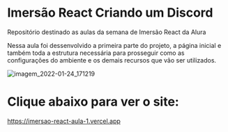 # Imersão React Criando um Discord
Repositório destinado as aulas da semana de Imersão React da Alura

Nessa aula foi dessenvolvido a primeira parte do projeto, a página inicial e também toda a estrutura necessária para prosseguir como as configurações do ambiente e os demais recursos que vão ser utilizados.

![imagem_2022-01-24_171219](https://user-images.githubusercontent.com/61249888/150857221-58d9a62e-db85-4b76-953f-2190bfdc5493.png)

# Clique abaixo para ver o site: #
https://imersao-react-aula-1.vercel.app
